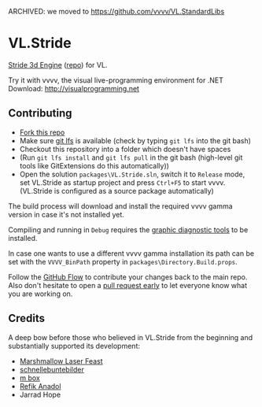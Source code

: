 ARCHIVED: we moved to https://github.com/vvvv/VL.StandardLibs




# VL.Stride

[Stride 3d Engine](http://stride3d.net) ([repo](https://github.com/stride3d/stride)) for VL.

Try it with vvvv, the visual live-programming environment for .NET  
Download: http://visualprogramming.net

## Contributing
- [Fork this repo](https://github.com/vvvv/VL.Stride/fork)
- Make sure [git lfs](https://git-lfs.github.com/) is available (check by typing `git lfs` into the git bash)
- Checkout this repository into a folder which doesn't have spaces
- (Run `git lfs install` and `git lfs pull` in the git bash (high-level git tools like GitExtensions do this automatically))
- Open the solution `packages\VL.Stride.sln`, switch it to `Release` mode, set VL.Stride as startup project and press `Ctrl+F5` to start vvvv. (VL.Stride is configured as a source package automatically)

The build process will download and install the required vvvv gamma version in case it's not installed yet.

Compiling and running in `Debug` requires the [graphic diagnostic tools](https://docs.microsoft.com/en-us/windows/uwp/gaming/use-the-directx-runtime-and-visual-studio-graphics-diagnostic-features) to be installed.

In case one wants to use a different vvvv gamma installation its path can be set with the `VVVV_BinPath` property in `packages\Directory.Build.props`.

Follow the [GitHub Flow](https://guides.github.com/introduction/flow/) to contribute your changes back to the main repo. Also don't hesitate to open a [pull request early](https://carlosperez.medium.com/pull-request-first-f6bb667a9b6) to let everyone know what you are working on.

## Credits

A deep bow before those who believed in VL.Stride from the beginning and substantially supported its development:

* [Marshmallow Laser Feast](http://marshmallowlaserfeast.com)
* [schnellebuntebilder](http://schnellebuntebilder.de)
* [m box](http://m-box.de)
* [Refik Anadol](http://refikanadol.com)
* Jarrad Hope
